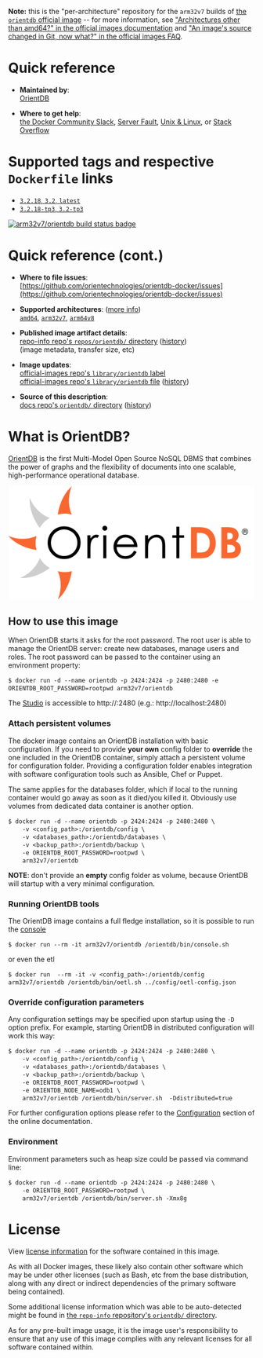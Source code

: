 <!--

********************************************************************************

WARNING:

    DO NOT EDIT "orientdb/README.md"

    IT IS AUTO-GENERATED

    (from the other files in "orientdb/" combined with a set of templates)

********************************************************************************

-->

**Note:** this is the "per-architecture" repository for the `arm32v7` builds of [the `orientdb` official image](https://hub.docker.com/_/orientdb) -- for more information, see ["Architectures other than amd64?" in the official images documentation](https://github.com/docker-library/official-images#architectures-other-than-amd64) and ["An image's source changed in Git, now what?" in the official images FAQ](https://github.com/docker-library/faq#an-images-source-changed-in-git-now-what).

# Quick reference

-	**Maintained by**:  
	[OrientDB](https://github.com/orientechnologies/orientdb-docker)

-	**Where to get help**:  
	[the Docker Community Slack](https://dockr.ly/comm-slack), [Server Fault](https://serverfault.com/help/on-topic), [Unix & Linux](https://unix.stackexchange.com/help/on-topic), or [Stack Overflow](https://stackoverflow.com/help/on-topic)

# Supported tags and respective `Dockerfile` links

-	[`3.2.18`, `3.2`, `latest`](https://github.com/orientechnologies/orientdb-docker/blob/0d918587573a79091bc9e648faff362b01162742/release/3.2.x/3.2.18/Dockerfile)
-	[`3.2.18-tp3`, `3.2-tp3`](https://github.com/orientechnologies/orientdb-docker/blob/0d918587573a79091bc9e648faff362b01162742/release/3.2.x/3.2.18-tp3/Dockerfile)

[![arm32v7/orientdb build status badge](https://img.shields.io/jenkins/s/https/doi-janky.infosiftr.net/job/multiarch/job/arm32v7/job/orientdb.svg?label=arm32v7/orientdb%20%20build%20job)](https://doi-janky.infosiftr.net/job/multiarch/job/arm32v7/job/orientdb/)

# Quick reference (cont.)

-	**Where to file issues**:  
	[https://github.com/orientechnologies/orientdb-docker/issues](https://github.com/orientechnologies/orientdb-docker/issues)

-	**Supported architectures**: ([more info](https://github.com/docker-library/official-images#architectures-other-than-amd64))  
	[`amd64`](https://hub.docker.com/r/amd64/orientdb/), [`arm32v7`](https://hub.docker.com/r/arm32v7/orientdb/), [`arm64v8`](https://hub.docker.com/r/arm64v8/orientdb/)

-	**Published image artifact details**:  
	[repo-info repo's `repos/orientdb/` directory](https://github.com/docker-library/repo-info/blob/master/repos/orientdb) ([history](https://github.com/docker-library/repo-info/commits/master/repos/orientdb))  
	(image metadata, transfer size, etc)

-	**Image updates**:  
	[official-images repo's `library/orientdb` label](https://github.com/docker-library/official-images/issues?q=label%3Alibrary%2Forientdb)  
	[official-images repo's `library/orientdb` file](https://github.com/docker-library/official-images/blob/master/library/orientdb) ([history](https://github.com/docker-library/official-images/commits/master/library/orientdb))

-	**Source of this description**:  
	[docs repo's `orientdb/` directory](https://github.com/docker-library/docs/tree/master/orientdb) ([history](https://github.com/docker-library/docs/commits/master/orientdb))

# What is OrientDB?

[OrientDB](http://www.orientdb.org) is the first Multi-Model Open Source NoSQL DBMS that combines the power of graphs and the flexibility of documents into one scalable, high-performance operational database.

![logo](https://raw.githubusercontent.com/docker-library/docs/aa4e1c37afc16c4631e2272c1b5e2fe8e25e829c/orientdb/logo.png)

## How to use this image

When OrientDB starts it asks for the root password. The root user is able to manage the OrientDB server: create new databases, manage users and roles. The root password can be passed to the container using an environment property:

```console
$ docker run -d --name orientdb -p 2424:2424 -p 2480:2480 -e ORIENTDB_ROOT_PASSWORD=rootpwd arm32v7/orientdb
```

The [Studio](http://orientdb.com/docs/last/Studio-Home-page.html) is accessible to http://<docker-host>:2480 (e.g.: http://localhost:2480)

### Attach persistent volumes

The docker image contains an OrientDB installation with basic configuration. If you need to provide **your own** config folder to **override** the one included in the OrientDB container, simply attach a persistent volume for configuration folder. Providing a configuration folder enables integration with software configuration tools such as Ansible, Chef or Puppet.

The same applies for the databases folder, which if local to the running container would go away as soon as it died/you killed it. Obviously use volumes from dedicated data container is another option.

```console
$ docker run -d --name orientdb -p 2424:2424 -p 2480:2480 \
    -v <config_path>:/orientdb/config \
    -v <databases_path>:/orientdb/databases \
    -v <backup_path>:/orientdb/backup \
    -e ORIENTDB_ROOT_PASSWORD=rootpwd \
    arm32v7/orientdb
```

**NOTE**: don't provide an **empty** config folder as volume, because OrientDB will startup with a very minimal configuration.

### Running OrientDB tools

The OrientDB image contains a full fledge installation, so it is possible to run the [console](http://orientdb.com/docs/last/Console-Commands.html)

```console
$ docker run --rm -it arm32v7/orientdb /orientdb/bin/console.sh
```

or even the etl

```console
$ docker run  --rm -it -v <config_path>:/orientdb/config arm32v7/orientdb /orientdb/bin/oetl.sh ../config/oetl-config.json
```

### Override configuration parameters

Any configuration settings may be specified upon startup using the `-D` option prefix. For example, starting OrientDB in distributed configuration will work this way:

```console
$ docker run -d --name orientdb -p 2424:2424 -p 2480:2480 \
    -v <config_path>:/orientdb/config \
    -v <databases_path>:/orientdb/databases \
    -v <backup_path>:/orientdb/backup \
    -e ORIENTDB_ROOT_PASSWORD=rootpwd \
    -e ORIENTDB_NODE_NAME=odb1 \
    arm32v7/orientdb /orientdb/bin/server.sh  -Ddistributed=true
```

For further configuration options please refer to the [Configuration](http://orientdb.com/docs/last/Configuration.html) section of the online documentation.

### Environment

Environment parameters such as heap size could be passed via command line:

```console
$ docker run -d --name orientdb -p 2424:2424 -p 2480:2480 \
    -e ORIENTDB_ROOT_PASSWORD=rootpwd \
    arm32v7/orientdb /orientdb/bin/server.sh -Xmx8g
```

# License

View [license information](https://github.com/orientechnologies/orientdb/blob/master/license.txt) for the software contained in this image.

As with all Docker images, these likely also contain other software which may be under other licenses (such as Bash, etc from the base distribution, along with any direct or indirect dependencies of the primary software being contained).

Some additional license information which was able to be auto-detected might be found in [the `repo-info` repository's `orientdb/` directory](https://github.com/docker-library/repo-info/tree/master/repos/orientdb).

As for any pre-built image usage, it is the image user's responsibility to ensure that any use of this image complies with any relevant licenses for all software contained within.
